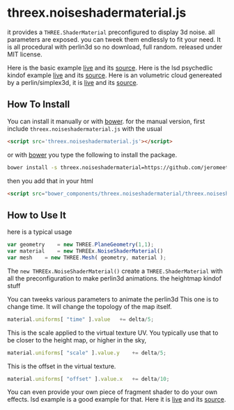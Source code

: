 threex.noiseshadermaterial.js
=============================
it provides a ```THREE.ShaderMaterial``` preconfigured to display 3d noise.
all parameters are exposed. you can tweek them endlessly to fit your need.
It is all procedural with perlin3d so no download, full random.
released under MIT license.

Here is the basic example 
[live](http://jeromeetienne.github.io/threex/src/threex.noiseshadermaterial/examples/basic.html)
 and its 
[source](https://github.com/jeromeetienne/threex/blob/master/src/threex.noiseshadermaterial/examples/basic.html).
Here is the lsd psychedlic kindof example 
[live](http://jeromeetienne.github.io/threex/src/threex.noiseshadermaterial/examples/lsd.html)
 and its 
[source](http://github.com/jeromeetienne/threex/blob/master/src/threex.noiseshadermaterial/examples/lsd.html).
Here is an volumetric cloud genereated by a perlin/simplex3d, it is 
[live](http://jeromeetienne.github.io/threex/src/threex.noiseshadermaterial/examples/volumetric-cloud-procedural.html)
 and its 
[source](http://github.com/jeromeetienne/threex/blob/master/src/threex.noiseshadermaterial/examples/volumetric-cloud-procedural.html).

## How To Install

You can install it manually or with
[bower](http://bower.io/).
for the manual version, first include ```threex.noiseshadermaterial.js``` with the usual

```html
<script src='threex.noiseshadermaterial.js'></script>
```

or with
[bower](http://bower.io/) 
you type the following to install the package.

```bash
bower install -s threex.noiseshadermaterial=https://github.com/jeromeetienne/threex.noiseshadermaterial/archive/master.zip
```

then you add that in your html

```html
<script src="bower_components/threex.noiseshadermaterial/threex.noiseshadermaterial.js"></script>
```


## How to Use It

here is a typical usage

```javascript
var geometry	= new THREE.PlaneGeometry(1,1);
var material	= new THREEx.NoiseShaderMaterial()
var mesh	= new THREE.Mesh( geometry, material );
```

The ```new THREEx.NoiseShaderMaterial()``` create a ```THREE.ShaderMaterial```
with all the preconfiguration to make perlin3d animations.
the heightmap kindof stuff

You can tweeks various parameters to animate the perlin3d 
This one is to change time. It will change the topology of the map itself.

```javascript
material.uniforms[ "time" ].value	+= delta/5;
```

This is the scale applied to the virtual texture UV.
You typically use that to be closer to the height map, or higher in the sky,

```javascript
material.uniforms[ "scale" ].value.y	+= delta/5;
```

This is the offset in the virtual texture.

```javascript
material.uniforms[ "offset" ].value.x	+= delta/10;
```

You can even provide your own piece of fragment shader to do your own effects.
lsd example is a good example for that.
Here it is 
[live](http://jeromeetienne.github.io/threex/src/threex.noiseshadermaterial/examples/lsd.html)
 and its 
[source](http://github.com/jeromeetienne/threex/blob/master/src/threex.noiseshadermaterial/examples/lsd.html).

